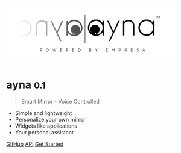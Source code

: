 <!-- _coverpage.md -->

<!-- ![](_media/background.png) -->
![logo](_media/aynalogo.png)

# ayna <small>0.1</small>

> Smart Mirror - Voice Controlled

- Simple and lightweight
- Personalize your own mirror
- Widgets like applications
- Your personal assistant

[GitHub](https://github.com/aakarkun/ayna/)
[API](https://giuthub.com/meemimos/ayna-api)
[Get Started](#_1-introduction)

